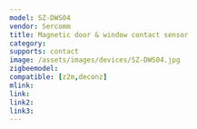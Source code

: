 ```yaml
---
model: SZ-DWS04
vendor: Sercomm
title: Magnetic door & window contact sensor
category:
supports: contact
image: /assets/images/devices/SZ-DWS04.jpg
zigbeemodel: 
compatible: [z2m,deconz]
mlink: 
link: 
link2: 
link3: 
---
```


